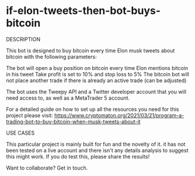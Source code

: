 # if-elon-tweets-then-bot-buys-bitcoin

DESCRIPTION

This bot is designed to buy bitcoin every time Elon musk tweets about bitcoin with the following parameters:

The bot will open a buy position on bitcoin every time Elon mentions bitcoin in his tweet
Take profit is set to 10% and stop loss to 5%
The bitcoin bot will not place another trade if there is already an active trade (can be adjusted) 

The bot uses the Tweepy API and a Twitter developer account that you will need access to, as well as a MetaTrader 5 account.

For a detailed guide on how to set up all the resources you need for this project please visit: https://www.cryptomaton.org/2021/03/21/program-a-trading-bot-to-buy-bitcoin-when-musk-tweets-about-it

USE CASES

This particular project is mainly built for fun and the novelty of it. it has not been tested on a live account and there isn't any details analysis to suggest this might work. 
If you do test this, please share the results!

Want to collaborate? Get in touch.
